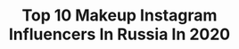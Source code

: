 ---
title: Top 10 Makeup Instagram Influencers In Russia In 2020
description: >-
  Find top makeup Instagram influencers in Russia in 2020. Most popular hashtags: #limecrimerussia # #pillowchallenge #egirlmakeup.
platform: Instagram
profiles:
  - username: "kaufmanmk"
    fullname: >-
      Mark Kaufman
    location: "Russia"
    followers: 85300
    engagement: 952
    commentsToLikes: 0.190882
    id: ck6uif8gseqnb0j717uwbwoqx
    verified: false
    hashtags: ""
  - username: "natalinamua"
    fullname: >-
      Наталина Всея Руси
    location: "Russia"
    followers: 379929
    engagement: 564
    commentsToLikes: 0.080001
    id: ck0w4b05zxoji0i195nvnw6yl
    verified: false
    hashtags: "#anastasiabeverlyhills, #limecrimerussia, #maccosmeticsrussia, #revolutionscincare"
  - username: "platinovaya_victoria"
    fullname: >-
      Victoria | Fashion & Travel
    location: "Russia"
    followers: 8883
    engagement: 1960
    commentsToLikes: 0.054259
    id: ckap83tl7mpin0i78hngt0gon
    verified: false
    hashtags: "#10"
  - username: "yana_panfilovskaya"
    fullname: >-
      YANA PANFILOVSKAYA
    location: "Russia"
    followers: 353118
    engagement: 445
    commentsToLikes: 0.364239
    id: ck5hg1lg60g8x0i11tqsneblq
    verified: false
    hashtags: "#dontrushchallenge, #makeuptravel, #namkrasivo, #namkrasivotravel"
  - username: "_semenova_elina_"
    fullname: >-
      Макияж |Прически |Обучение
    location: "Russia"
    followers: 6003
    engagement: 963
    commentsToLikes: 0.086307
    id: ck6tr2pjuwlax0j715wh83cuo
    verified: false
    hashtags: "#40, #pillowchallenge, #3week"
  - username: "sasha_nikolina"
    fullname: >-
      MAKEUP ARTIST FROM RUSSIA
    location: "Russia"
    followers: 100906
    engagement: 376
    commentsToLikes: 0.162536
    id: ck5hggwff2pa70i11rn7cfdcu
    verified: false
    hashtags: ""
  - username: "elyana_lu"
    fullname: >-
      beauty & makeup
    location: "Russia"
    followers: 3657
    engagement: 1625
    commentsToLikes: 0.194829
    id: ck8tbxe9jxk2f0j7868o4qou7
    verified: false
    hashtags: "#floralmakeup, #meltmuerte, #wildmakeup, #birdmakeup"
  - username: "sanyababygirl"
    fullname: >-
      Sasha Koss 🧼
    location: "Russia"
    followers: 9724
    engagement: 1575
    commentsToLikes: 0.029859
    id: ck5hr45o1u8fh0i11raf6kauz
    verified: false
    hashtags: "#limecrimerussia, #letoile, #modelmalay, #theartistedit"
  - username: "marykovaleva"
    fullname: >-
      Maria Kovaleva
    location: "Russia"
    followers: 27994
    engagement: 348
    commentsToLikes: 0.069495
    id: ck8swlc6zeh400j78wb5q9if9
    verified: false
    hashtags: "#girlshavefun, #cocoa, #norushchallenge, #urania"
  - username: "kulleshov"
    fullname: >-
      Ann Kuleshova
    location: "Russia"
    followers: 54100
    engagement: 578
    commentsToLikes: 0.040235
    id: ck0w6izal8s8g0i19ots33j4d
    verified: false
    hashtags: "#bellrussia, #bellhypoallergenic, #kulleshov, #kiehlsrussia"
---